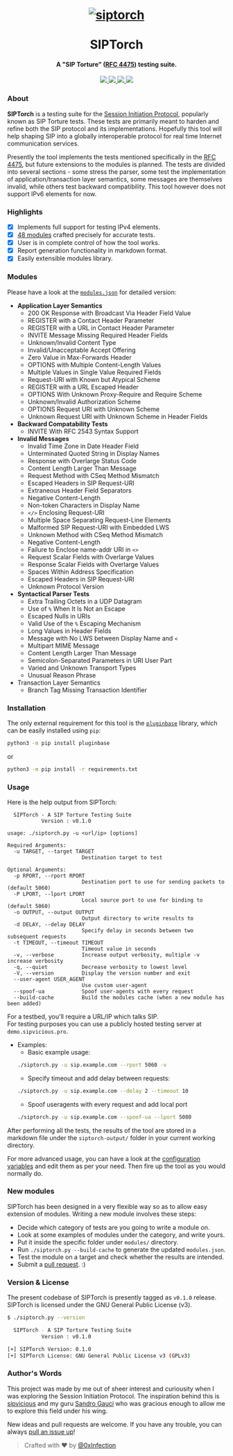 <h1 align="center">
  <br>
  <a href="https://github.com/0xinfection/siptorch"><img src="https://i.imgur.com/Iux2GzGl.png" alt="siptorch"/></a>
  <br>
  <br>
  SIPTorch
</h1>
<h4 align="center">A "SIP Torture" (<a href="https://tools.ietf.org/html/rfc4475">RFC 4475</a>) testing suite.</h4>
<p align="center">  
  <a href="https://docs.python.org/3/download.html">
    <img src="https://img.shields.io/badge/Python-3.x-green.svg">
  </a>
  <a href="https://github.com/0xinfection/siptorch/releases">
    <img src="https://img.shields.io/badge/Version-v0.1%20(stable)-blue.svg">
  </a>
  <a href="https://github.com/0xinfection/siptorch/blob/master/LICENSE">
    <img src="https://img.shields.io/badge/License-GNU%20GPLv3-orange.svg">
  </a> 
  <a href="https://travis-ci.org/0xInfection/siptorch">
    <img src="https://img.shields.io/badge/Build-Passing-brightgreen.svg?logo=travis">
  </a>
</p>

### About
__SIPTorch__ is a testing suite for the [Session Initiation Protocol](https://tools.ietf.org/html/rfc3261), popularly known as SIP Torture tests. These tests are primarily meant to harden and refine both the SIP protocol and its implementations. Hopefully this tool will help shaping SIP into a globally interoperable protocol for real time Internet communication services. 

Presently the tool implements the tests mentioned specifically in the [RFC 4475](https://tools.ietf.org/html/rfc4475), but future extensions to the modules is planned. The tests are divided into several sections - some stress the parser, some test the implementation of application/transaction layer semantics, some messages are themselves invalid, while others test backward compatibility. This tool however does not support IPv6 elements for now.

### Highlights
- [x] Implements full support for testing IPv4 elements.
- [x] [48 modules](#modules) crafted precisely for accurate tests.
- [x] User is in complete control of how the tool works.
- [x] Report generation functionality in markdown format.
- [x] Easily extensible modules library.

### Modules
Please have a look at the [`modules.json`](https://github.com/0xInfection/SIPTorch/blob/master/libs/modules.json) for detailed version:
- __Application Layer Semantics__
    - 200 OK Response with Broadcast Via Header Field Value
    - REGISTER with a Contact Header Parameter
    - REGISTER with a URL in Contact Header Parameter
    - INVITE Message Missing Required Header Fields
    - Unknown/Invalid Content Type
    - Invalid/Unacceptable Accept Offering
    - Zero Value in Max-Forwards Header
    - OPTIONS with Multiple Content-Length Values
    - Multiple Values in Single Value Required Fields
    - Request-URI with Known but Atypical Scheme
    - REGISTER with a URL Escaped Header
    - OPTIONS With Unknown Proxy-Require and Require Scheme
    - Unknown/Invalid Authorization Scheme
    - OPTIONS Request URI with Unknown Scheme
    - Unknown Request URI with Unknown Scheme in Header Fields
- __Backward Compatability Tests__
    - INVITE With RFC 2543 Syntax Support
- __Invalid Messages__
    - Invalid Time Zone in Date Header Field
    - Unterminated Quoted String in Display Names
    - Response with Overlarge Status Code
    - Content Length Larger Than Message
    - Request Method with CSeq Method Mismatch
    - Escaped Headers in SIP Request-URI
    - Extraneous Header Field Separators
    - Negative Content-Length
    - Non-token Characters in Display Name
    - `</>` Enclosing Request-URI
    - Multiple Space Separating Request-Line Elements
    - Malformed SIP Request-URI with Embedded LWS
    - Unknown Method with CSeq Method Mismatch
    - Negative Content-Length
    - Failure to Enclose name-addr URI in `<>`
    - Request Scalar Fields with Overlarge Values
    - Response Scalar Fields with Overlarge Values
    - Spaces Within Address Specification
    - Escaped Headers in SIP Request-URI
    - Unknown Protocol Version
- __Syntactical Parser Tests__
    - Extra Trailing Octets in a UDP Datagram
    - Use of `%` When It Is Not an Escape
    - Escaped Nulls in URIs
    - Valid Use of the `%` Escaping Mechanism
    - Long Values in Header Fields
    - Message with No LWS between Display Name and `<`
    - Multipart MIME Message
    - Content Length Larger Than Message
    - Semicolon-Separated Parameters in URI User Part
    - Varied and Unknown Transport Types
    - Unusual Reason Phrase
- Transaction Layer Semantics
    - Branch Tag Missing Transaction Identifier

### Installation
The only external requirement for this tool is the [`pluginbase`](https://pypi.org/project/pluginbase) library, which can be easily installed using `pip`:
```bash
python3 -m pip install pluginbase
```
or
```bash
python3 -m pip install -r requirements.txt
```

### Usage
Here is the help output from SIPTorch:
```
  SIPTorch - A SIP Torture Testing Suite
           Version : v0.1.0

usage: ./siptorch.py -u <url/ip> [options]

Required Arguments:
  -u TARGET, --target TARGET
                        Destination target to test

Optional Arguments:
  -p RPORT, --rport RPORT
                        Destination port to use for sending packets to (default 5060)
  -P LPORT, --lport LPORT
                        Local source port to use for binding to (default 5060)
  -o OUTPUT, --output OUTPUT
                        Output directory to write results to
  -d DELAY, --delay DELAY
                        Specify delay in seconds between two subsequent requests
  -t TIMEOUT, --timeout TIMEOUT
                        Timeout value in seconds
  -v, --verbose         Increase output verbosity, multiple -v increase verbosity
  -q, --quiet           Decrease verbosity to lowest level
  -V, --version         Display the version number and exit
  --user-agent USER_AGENT
                        Use custom user-agent
  --spoof-ua            Spoof user-agents with every request
  --build-cache         Build the modules cache (when a new module has been added)
```
For a testbed, you'll require a URL/IP which talks SIP.  
For testing purposes you can use a publicly hosted testing server at `demo.sipvicious.pro`.

- Examples:
    - Basic example usage:
    ```bash
    ./siptorch.py -u sip.example.com --rport 5060 -v
    ```
    - Specify timeout and add delay between requests:
    ```bash
    ./siptorch.py -u sip.example.com --delay 2 --timeout 10
    ```
    - Spoof useragents with every request and add local port
    ```bash
    ./siptorch.py -u sip.example.com --spoof-ua --lport 5080 
    ```
    
After performing all the tests, the results of the tool are stored in a markdown file under the `siptorch-output/` folder in your current working directory.

For more advanced usage, you can have a look at the [configuration variables](https://github.com/0xInfection/SIPTorch/blob/master/libs/config.py) and edit them as per your need. Then fire up the tool as you would normally do.

### New modules
SIPTorch has been designed in a very flexible way so as to allow easy extension of modules. Writing a new module involves these steps:
- Decide which category of tests are you going to write a module on.
- Look at some examples of modules under the category, and write yours.
- Put it inside the specific folder under `modules/` directory.
- Run `./siptorch.py --build-cache` to generate the updated `modules.json`.
- Test the module on a target and check whether the results are intended.
- Submit a [pull request](https://github.com/0xInfection/SIPTorch/pulls). :)

### Version & License
The present codebase of SIPTorch is presently tagged as `v0.1.0` release. SIPTorch is licensed under the GNU General Public License (v3).
```bash
$ ./siptorch.py --version

  SIPTorch - A SIP Torture Testing Suite
           Version : v0.1.0

[+] SIPTorch Version: 0.1.0
[+] SIPTorch License: GNU General Public License v3 (GPLv3)
```

### Author's Words
This project was made by me out of sheer interest and curiousity when I was exploring the Session Initiation Protocol. The inspiration behind this is [sipvicious](https://github.com/enablesecurity/sipvicious) and my guru [Sandro Gauci](https://twitter.com/sandrogauci) who was gracious enough to allow me to explore this field under his wing. 

New ideas and pull requests are welcome. If you have any trouble, you can always [pull an issue up](https://github.com/0xInfection/SIPTorch/issues/new)!

> Crafted with ❤️ by [@0xInfection](https://twitter.com/0xInfection)